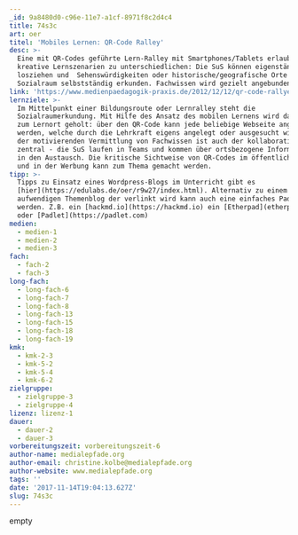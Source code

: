 ```yaml
---
_id: 9a8480d0-c96e-11e7-a1cf-8971f8c2d4c4
title: 74s3c
art: oer
titel: 'Mobiles Lernen: QR-Code Ralley'
desc: >-
  Eine mit QR-Codes geführte Lern-Ralley mit Smartphones/Tablets erlaubt viele
  kreative Lernszenarien zu unterschiedlichen: Die SuS können eigenständig
  losziehen und  Sehenswürdigkeiten oder historische/geografische Orte in ihrem
  Sozialraum selbstständig erkunden. Fachwissen wird gezielt angebunden.
link: 'https://www.medienpaedagogik-praxis.de/2012/12/12/qr-code-rallye/'
lernziele: >-
  Im Mittelpunkt einer Bildungsroute oder Lernralley steht die
  Sozialraumerkundung. Mit Hilfe des Ansatz des mobilen Lernens wird das Wissen
  zum Lernort geholt: über den QR-Code kann jede beliebige Webseite angesteuert
  werden, welche durch die Lehrkraft eigens angelegt oder ausgesucht wird. Neben
  der motivierenden Vermittlung von Fachwissen ist auch der kollaborative Aspekt
  zentral - die SuS laufen in Teams und kommen über ortsbezogene Informationen
  in den Austausch. Die kritische Sichtweise von QR-Codes im öffentlichen Raum
  und in der Werbung kann zum Thema gemacht werden.
tipp: >-
  Tipps zu Einsatz eines Wordpress-Blogs im Unterricht gibt es
  [hier](https://edulabs.de/oer/r9w27/index.html). Alternativ zu einem
  aufwendigen Themenblog der verlinkt wird kann auch eine einfaches Pad angelegt
  werden. Z.B. ein [hackmd.io](https://hackmd.io) ein [Etherpad](etherpad.org)
  oder [Padlet](https://padlet.com)
medien:
  - medien-1
  - medien-2
  - medien-3
fach:
  - fach-2
  - fach-3
long-fach:
  - long-fach-6
  - long-fach-7
  - long-fach-8
  - long-fach-13
  - long-fach-15
  - long-fach-18
  - long-fach-19
kmk:
  - kmk-2-3
  - kmk-5-2
  - kmk-5-4
  - kmk-6-2
zielgruppe:
  - zielgruppe-3
  - zielgruppe-4
lizenz: lizenz-1
dauer:
  - dauer-2
  - dauer-3
vorbereitungszeit: vorbereitungszeit-6
author-name: medialepfade.org
author-email: christine.kolbe@medialepfade.org
author-website: www.medialepfade.org
tags: ''
date: '2017-11-14T19:04:13.627Z'
slug: 74s3c
---
```

empty
